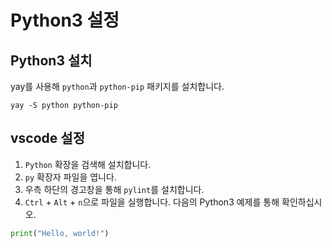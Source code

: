 # Python3 설정

## Python3 설치

yay를 사용해 `python`과 `python-pip` 패키지를 설치합니다.

```text
yay -S python python-pip
```

## vscode 설정

1. `Python` 확장을 검색해 설치합니다.
2. `py` 확장자 파일을 엽니다.
3. 우측 하단의 경고창을 통해 `pylint`를 설치합니다.
4. `Ctrl` + `Alt` + `n`으로 파일을 실행합니다. 다음의 Python3 예제를 통해 확인하십시오.

```python
print("Hello, world!")
```

